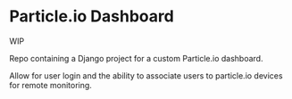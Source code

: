 # Particle.io Dashboard

WIP

Repo containing a Django project for a custom Particle.io dashboard.

Allow for user login and the ability to associate users to particle.io devices for remote monitoring.
